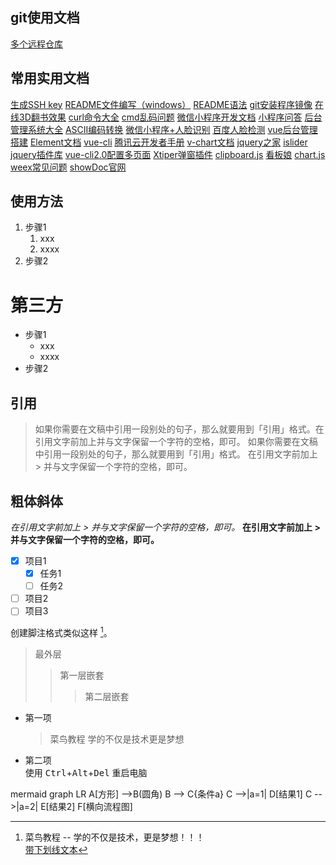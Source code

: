 ## git使用文档
[多个远程仓库](https://segmentfault.com/a/1190000011294144)
## 常用实用文档
[生成SSH key](https://blog.csdn.net/xb12369/article/details/78682018)
[README文件编写（windows）](https://www.cnblogs.com/wj-1314/p/8547763.html)
[README语法](https://www.jianshu.com/p/fff8a9d9eaad)
[git安装程序镜像](https://npm.taobao.org/mirrors/git-for-windows/)
[在线3D翻书效果](https://www.yunzhan365.com/)
[curl命令大全](https://www.cnblogs.com/cangqinglang/p/10881423.html)
[cmd乱码问题](https://www.cnblogs.com/Gent-Wang/p/9639001.html)
[微信小程序开发文档](https://developers.weixin.qq.com/miniprogram/dev/api/device/nfc/IsoDep.html)
[小程序问答](https://www.wxopen.club/?tab=ask)
[后台管理系统大全](http://www.bootstrapmb.com/tag/vuehoutai)
[ASCII编码转换](https://www.qqxiuzi.cn/bianma/ascii.htm)
[微信小程序+人脸识别](https://www.jianshu.com/p/fdcbbc8466f3)
[百度人脸检测](https://ai.baidu.com/tech/face/detect)
[vue后台管理搭建](https://juejin.cn/post/6844903476661583880#heading-16)
[Element文档](https://element.eleme.cn/#/zh-CN)
[vue-cli](https://cli.vuejs.org/zh/guide/mode-and-env.html#%E6%A8%A1%E5%BC%8F)
[腾讯云开发者手册](https://cloud.tencent.com/developer/section/1489874)
[v-chart文档](https://v-charts.js.org/#/)
[jquery之家](http://www.htmleaf.com/)
[islider](http://eux.baidu.com/iSlider/demo/index_chinese.html#initialized)
[jquery插件库](https://www.jq22.com/search?seo=%e6%89%8b%e6%9c%ba%e4%b8%8a%e4%b8%8b%e6%bb%91%e5%b1%8f&PageNo=4)
[vue-cli2.0配置多页面](https://blog.csdn.net/weixin_43932245/article/details/98777598)
[Xtiper弹窗插件](http://img.su1018.cn/%E6%BC%94%E7%A4%BA/1/index.html#msg)
[clipboard.js](http://www.clipboardjs.cn/)
[看板娘](https://www.jianshu.com/p/3a6342e16e57)
[chart.js](https://chartjs.bootcss.com/docs/)
[weex常见问题](https://www.jianshu.com/p/e16c4ef1c505?utm_campaign=maleskine&utm_content=note&utm_medium=seo_notes&utm_source=recommendation)
[showDoc官网](https://www.showdoc.com.cn/)

## 使用方法

1. 步骤1
	1. xxx
	2. xxxx
2. 步骤2
# 第三方
- 步骤1
	- xxx
	- xxxx
- 步骤2
## 引用
> 如果你需要在文稿中引用一段别处的句子，那么就要用到「引用」格式。在引用文字前加上并与文字保留一个字符的空格，即可。
> 如果你需要在文稿中引用一段别处的句子，那么就要用到「引用」格式。
> 在引用文字前加上 > 并与文字保留一个字符的空格，即可。
## 粗体斜体
*在引用文字前加上 > 并与文字保留一个字符的空格，即可。*
**在引用文字前加上 > 并与文字保留一个字符的空格，即可。**
- [x] 项目1
    - [x] 任务1
    - [ ] 任务2

- [ ] 项目2
- [ ] 项目3  

创建脚注格式类似这样 [^RUNOOB]。

[^RUNOOB]: 菜鸟教程 -- 学的不仅是技术，更是梦想！！！  
<u>带下划线文本</u>

> 最外层
> > 第一层嵌套
> > > 第二层嵌套  
* 第一项
    > 菜鸟教程
    > 学的不仅是技术更是梦想
* 第二项  
使用 <kbd>Ctrl</kbd>+<kbd>Alt</kbd>+<kbd>Del</kbd> 重启电脑  

mermaid
graph LR
A[方形] -->B(圆角)
    B --> C{条件a}
    C -->|a=1| D[结果1]
    C -->|a=2| E[结果2]
    F[横向流程图]
	